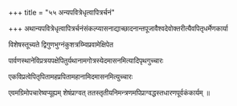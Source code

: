 +++
title = "५५ अन्यपवित्रेधृत्वापित्रर्चनं"

+++
अथान्यपवित्रेधृत्वापित्रर्चनंसंकल्प्यासनाद्याच्छादनान्तपूजावैश्वदेवोक्तरीत्यैवपितृधर्मेणकार्या

विशेषस्तूच्यते द्विगुणभुग्नंकुशत्रय्म्विप्रवामेक्षिपेत

पार्वणस्थानेविप्रत्रयपक्षेपितुर्यथानामगोत्रस्येदमासनमित्यादिपृथगुच्चारः

एकविप्रत्वेपितृपितामहप्रपितामहानामिदमासनमित्युच्चारः

एवमग्रिमोपचारेष्वप्यूह्यम् शेषंप्राग्वत् ततस्तृतीयनिमन्त्रणमपिप्राग्वद्धस्तधारणपूर्वकंकार्यम् ॥
